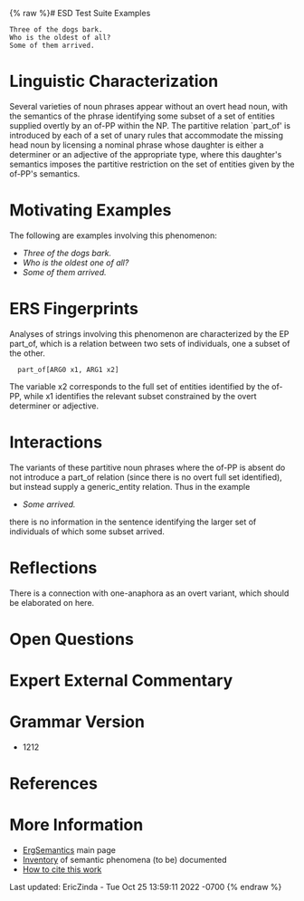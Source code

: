 {% raw %}# ESD Test Suite Examples

    Three of the dogs bark.
    Who is the oldest of all?
    Some of them arrived.

# Linguistic Characterization

Several varieties of noun phrases appear without an overt head noun,
with the semantics of the phrase identifying some subset of a set of
entities supplied overtly by an of-PP within the NP. The partitive
relation \`part\_of' is introduced by each of a set of unary rules that
accommodate the missing head noun by licensing a nominal phrase whose
daughter is either a determiner or an adjective of the appropriate type,
where this daughter's semantics imposes the partitive restriction on the
set of entities given by the of-PP's semantics.

# Motivating Examples

The following are examples involving this phenomenon:

- *Three of the dogs bark.*
- *Who is the oldest one of all?*
- *Some of them arrived.*

# ERS Fingerprints

Analyses of strings involving this phenomenon are characterized by the
EP part\_of, which is a relation between two sets of individuals, one a
subset of the other.

      part_of[ARG0 x1, ARG1 x2]

The variable x2 corresponds to the full set of entities identified by
the of-PP, while x1 identifies the relevant subset constrained by the
overt determiner or adjective.

# Interactions

The variants of these partitive noun phrases where the of-PP is absent
do not introduce a part\_of relation (since there is no overt full set
identified), but instead supply a generic\_entity relation. Thus in the
example

- *Some arrived.*

there is no information in the sentence identifying the larger set of
individuals of which some subset arrived.

# Reflections

There is a connection with one-anaphora as an overt variant, which
should be elaborated on here.

# Open Questions

# Expert External Commentary

# Grammar Version

- 1212

# References

# More Information

- [ErgSemantics](../ErgSemantics) main page
- [Inventory](../ErgSemantics_Inventory) of semantic phenomena (to be)
documented
- [How to cite this work](../ErgSemantics_HowToCite)

Last updated: EricZinda - Tue Oct 25 13:59:11 2022 -0700
{% endraw %}